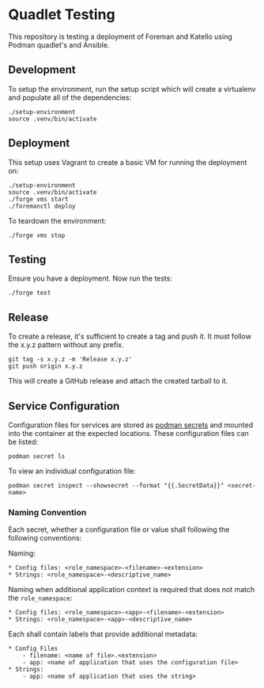 # Quadlet Testing

This repository is testing a deployment of Foreman and Katello using Podman quadlet's and Ansible.

## Development

To setup the environment, run the setup script which will create a virtualenv and populate all of the dependencies:

```
./setup-environment
source .venv/bin/activate
```

## Deployment

This setup uses Vagrant to create a basic VM for running the deployment on:

```
./setup-environment
source .venv/bin/activate
./forge vms start
./foremanctl deploy
```

To teardown the environment:

```
./forge vms stop
```

## Testing

Ensure you have a deployment. Now run the tests:

```
./forge test
```

## Release

To create a release, it's sufficient to create a tag and push it.
It must follow the x.y.z pattern without any prefix.

```
git tag -s x.y.z -m 'Release x.y.z'
git push origin x.y.z
```

This will create a GitHub release and attach the created tarball to it.

## Service Configuration

Configuration files for services are stored as [podman secrets](https://docs.podman.io/en/latest/markdown/podman-secret-create.1.html) and mounted into the container at the expected locations. These configuration files can be listed:

```
podman secret ls
```

To view an individual configuration file:

```
podman secret inspect --showsecret --format "{{.SecretData}}" <secret-name>
```

### Naming Convention

Each secret, whether a configuration file or value shall following the following conventions:

Naming:

    * Config files: <role_namespace>-<filename>-<extension>
    * Strings: <role_namespace>-<descriptive_name>

Naming when additional application context is required that does not match the `role_namespace`:

    * Config files: <role_namespace>-<app>-<filename>-<extension>
    * Strings: <role_namespace>-<app>-<descriptive_name>

Each shall contain labels that provide additional metadata:

    * Config Files
        - filename: <name of file>.<extension>
        - app: <name of application that uses the configuration file>
    * Strings:
        - app: <name of application that uses the string>
